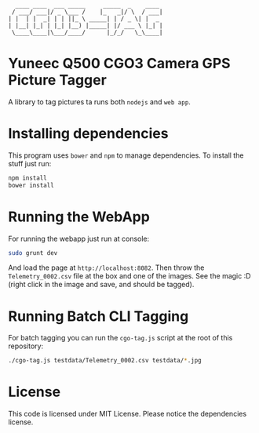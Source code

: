       ____ ____  ___ _____     _____  _    ____ 
     / ___/ ___|/ _ \___ /    |_   _|/ \  / ___|
    | |  | |  _| | | ||_ \ _____| | / _ \| |  _ 
    | |__| |_| | |_| |__) |_____| |/ ___ \ |_| |
     \____\____|\___/____/      |_/_/   \_\____|
                                                

Yuneec Q500 CGO3 Camera GPS Picture Tagger
==========================================

A library to tag pictures ta runs both `nodejs` and `web app`.

Installing dependencies
=======================

This program uses `bower` and `npm` to manage dependencies. To install the stuff just run:

```bash
npm install
bower install
```

Running the WebApp
==================

For running the webapp just run at console:

```bash
sudo grunt dev
```

And load the page at `http://localhost:8082`. Then throw the `Telemetry_0002.csv` file at the box and one of the images. See the magic :D (right click in the image and save, and should be tagged).

Running Batch CLI Tagging
==========================

For batch tagging you can run the `cgo-tag.js` script at the root of this repository:

```bash
./cgo-tag.js testdata/Telemetry_0002.csv testdata/*.jpg
```

License
==========================

This code is licensed under MIT License. Please notice the dependencies license.